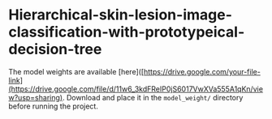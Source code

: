 # Hierarchical-skin-lesion-image-classification-with-prototypeical-decision-tree

The model weights are available [here]([https://drive.google.com/your-file-link](https://drive.google.com/file/d/11w6_3kdFReIP0jS6017VwXVa555A1qKn/view?usp=sharing).
Download and place it in the `model_weight/` directory before running the project.
